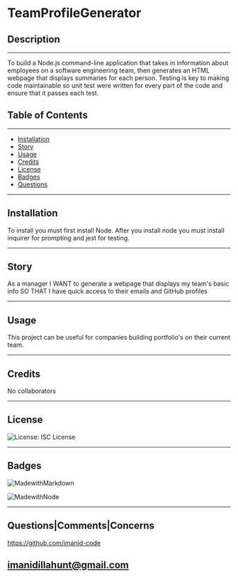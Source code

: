 

# TeamProfileGenerator
    
## Description

   
---
To build a Node.js command-line application that takes in information about employees on a software engineering team, then generates an HTML webpage that displays summaries for each person. Testing is key to making code maintainable so unit test were written for every part of the code and ensure that it passes each test.
    
## Table of Contents 
     
---
* [Installation](#Installation)
* [Story](#Story)
* [Usage](#Usage)
* [Credits](#Credits)
* [License](#License)
* [Badges](#Badges)
* [Questions](#Questions|Comments|Concerns)
    
---
## Installation

To install you must first install Node. After you install node you must install inquirer for prompting and jest for testing. 

---

## Story

As a manager
I WANT to generate a webpage that displays my team's basic info
SO THAT I have quick access to their emails and GitHub profiles

---

## Usage 

This project can be useful for companies building portfolio's on their current team.

---


## Credits 

No collaborators

---



## License

![License: ISC License](https://img.shields.io/badge/License-ISC-blueviolet.svg)


---

## Badges 

![MadewithMarkdown](https://img.shields.io/badge/HTML-20%25-pink)

![MadewithNode](https://img.shields.io/badge/Node.js-80%25-brightgreen)

---

## Questions|Comments|Concerns

https://github.com/imanid-code

imanidillahunt@gmail.com
---
